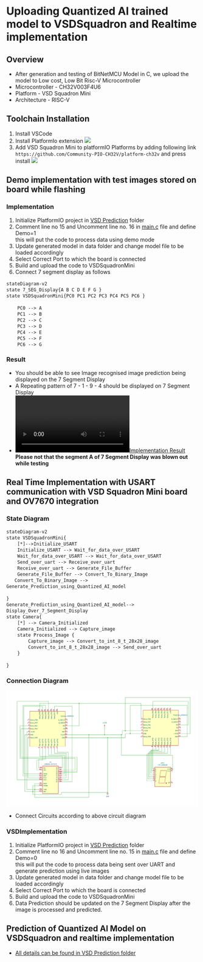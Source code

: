 # Uploading Quantized AI trained model to VSDSquadron and Realtime implementation

## Overview
- After generation and testing of BitNetMCU Model in C, we upload the model to Low cost, Low Bit Risc-V Microcontroller
- Microcontroller - CH32V003F4U6
- Platform - VSD Squadron Mini
- Architecture - RISC-V 


## Toolchain Installation
1. Install VSCode
2. Install PlatformIo extension
![](https://ch405-labs.com/content/images/size/w1000/2023/11/VSCode_Extension_PlatformIO.png)
3. Add VSD Squadron Mini to platformIO Platforms by adding following link `https://github.com/Community-PIO-CH32V/platform-ch32v` and press install
 ![](https://ch405-labs.com/content/images/size/w1000/2023/11/VSCode_PlatformIO_Platforms_Embedded.png)

## Demo implementation with test images stored on board while flashing

### Implementation
1. Initialize PlatformIO project in [VSD Prediction](./VSD_Prediction/) folder
2. Comment line no 15 and Uncomment line no. 16 in [main.c](./src/main.c) file and define Demo=1 \
this will put the code to process data using demo mode
3. Update generated model in data folder and change model file to be loaded accordingly
4. Select Correct Port to which the board is connected
5. Build and upload the code to VSDSquadronMini
6. Connect 7 segment display as follows
```mermaid
stateDiagram-v2
state 7_SEG_Display{A B C D E F G }
state VSDSquadronMini{PC0 PC1 PC2 PC3 PC4 PC5 PC6 }

    PC0 --> A
    PC1 --> B
    PC2 --> C
    PC3 --> D
    PC4 --> E
    PC5 --> F
    PC6 --> G
```
### Result
- You should be able to see Image recognised image prediction being displayed on the 7 Segment Display
- A Repeating pattern of 7 - 1 - 9 - 4 should be displayed on  7 Segment Display
- [![Implementation Result](../images/basic_implementation.mp4)](../images/basic_implementation.mp4) \
**Please not that the segment A of 7 Segment Display was blown out while testing**

## Real Time Implementation with USART communication with VSD Squadron Mini board and OV7670 integration

### State Diagram
```mermaid
stateDiagram-v2
state VSDSquadronMini{
    [*]-->Initialize_USART
    Initialize_USART --> Wait_for_data_over_USART
    Wait_for_data_over_USART --> Wait_for_data_over_USART
    Send_over_uart --> Receive_over_uart
    Receive_over_uart --> Generate_File_Buffer
    Generate_File_Buffer --> Convert_To_Binary_Image
   Convert_To_Binary_Image --> Generate_Prediction_using_Quantized_AI_model
    
}
Generate_Prediction_using_Quantized_AI_model--> Display_Over_7_Segment_Display
state Camera{
    [*] --> Camera_Initialized
    Camera_Initialized --> Capture_image
    state Process_Image {
        Capture_image --> Convert_to_int_8_t_28x28_image
        Convert_to_int_8_t_28x28_image --> Send_over_uart
    }
    
}
```

### Connection Diagram
![Connection Diagram](../images/circuit.png)
- Connect Circuits according to above circuit diagram


### VSDImplementation
1. Initialize PlatformIO project in [VSD Prediction](./) folder
2. Comment line no 16 and Uncomment line no. 15 in [main.c](./src/main.c) file and define Demo=0 \
this will put the code to process data being sent over UART and generate prediction using live images
3. Update generated model in data folder and change model file to be loaded accordingly
4. Select Correct Port to which the board is connected
5. Build and upload the code to VSDSquadronMini
6. Data Prediction should be updated on the 7 Segment Display after the image is processed and predicted.


## Prediction of Quantized AI Model on VSDSquadron and realtime implementation
- [All details can be found in VSD Prediction folder](/VSD_Prediction/)
